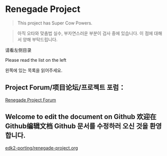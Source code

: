 # Renegade Project

> This project has Super Cow Powers.

> 아직 오타와 맞춤법 실수, 부자연스러운 부분이 검사 중에 있습니다. 이 점에 대해서 양해 부탁드립니다.

请看左侧目录

Please read the list on the left

왼쪽에 있는 목록을 읽어주세요.

## Project Forum/项目论坛/프로젝트 포럼：

[Renegade Project Forum](https://forum.renegade-project.org/)

## Welcome to edit the document on Github 欢迎在Github编辑文档 Github 문서를 수정하러 오신 것을 환영합니다.

[edk2-porting/renegade-project.org](https://github.com/edk2-porting/renegade-project.org/)
